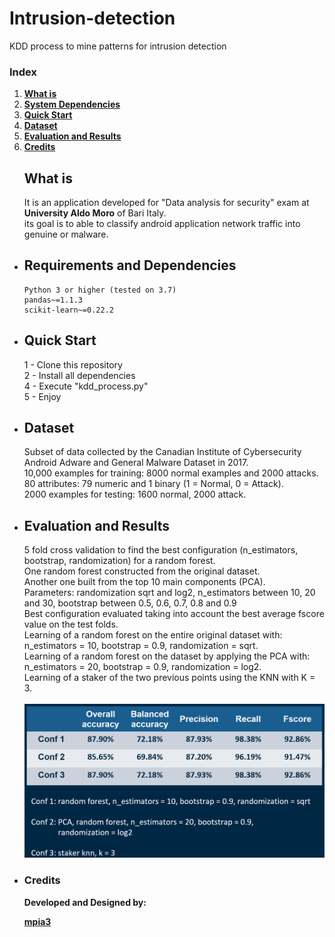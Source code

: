 # Intrusion-detection
KDD process to mine patterns for intrusion detection
### Index

1. [**What is**](#what-is)
2. [**System Dependencies**](#requirements-and-dependencies)
3. [**Quick Start**](#quick-start)
4. [**Dataset**](#Dataset)
5. [**Evaluation and Results**](#evaluation-and-results)
6. [**Credits**](#credits)

<ul>

## What is

It is an application developed for "Data analysis for security" exam 
at **University Aldo Moro** of Bari Italy. <br>
its goal is to able to classify android application network traffic into genuine or malware.

<li>

## Requirements and Dependencies
```
Python 3 or higher (tested on 3.7)
pandas~=1.1.3
scikit-learn~=0.22.2

 ```  

</li>

<li>
  
## Quick Start

1 - Clone this repository <br> 
2 - Install all dependencies <br> 
4 - Execute "kdd_process.py" <br>
5 - Enjoy

</li>

<li>
  
## Dataset

Subset of data collected by the Canadian Institute of Cybersecurity Android Adware and General Malware Dataset in 2017. <br>
10,000 examples for training: 8000 normal examples and 2000 attacks. <br>
80 attributes: 79 numeric and 1 binary (1 = Normal, 0 = Attack). <br>
2000 examples for testing: 1600 normal, 2000 attack.

</li>

<li>

## Evaluation and Results

5 fold cross validation to find the best configuration (n_estimators, bootstrap, randomization) for a random forest. <br>
One random forest constructed from the original dataset. <br>
Another one built from the top 10 main components (PCA). <br>
Parameters: randomization sqrt and log2, n_estimators between 10, 20 and 30, bootstrap between 0.5, 0.6, 0.7, 0.8 and 0.9 <br>
Best configuration evaluated taking into account the best average fscore value on the test folds. <br>
Learning of a random forest on the entire original dataset with: n_estimators = 10, bootstrap = 0.9, randomization = sqrt. <br>
Learning of a random forest on the dataset by applying the PCA with: n_estimators = 20, bootstrap = 0.9, randomization = log2. <br>
Learning of a staker of the two previous points using the KNN with K = 3. <br>
<br>
![](doc/results_testing_set.PNG)

</li>

<li>
	
### Credits

**Developed and Designed by:**

[**mpia3**](https://github.com/mpia3)

</li>

</ul>
